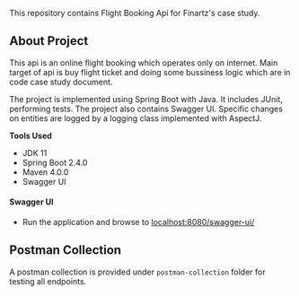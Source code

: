 

This repository contains Flight Booking Api for Finartz's case study.

## About Project
This api is an online flight booking which operates only on internet.
Main target of api is buy flight ticket and doing some bussiness logic which are in
code case study document.

The project is implemented using Spring Boot with Java. It includes JUnit, performing tests.
The project also contains Swagger UI.
Specific changes on entities are logged by a logging class implemented with AspectJ.

**Tools Used**
* JDK 11
* Spring Boot 2.4.0
* Maven 4.0.0
* Swagger UI


#### Swagger UI
* Run the application and browse to [localhost:8080/swagger-ui/](localhost:8080/swagger-ui/)

## Postman Collection

A postman collection is provided under `postman-collection` folder for testing all endpoints.



